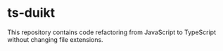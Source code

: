 # ts-duikt

This repository contains code refactoring from JavaScript to TypeScript without changing file extensions.

